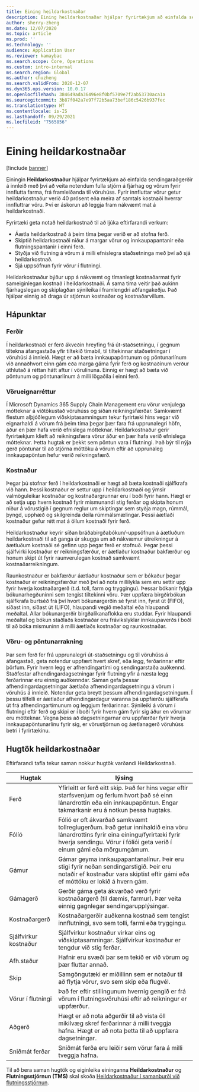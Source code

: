 ```yaml
---
title: Eining heildarkostnaðar
description: Eining heildarkostnaðar hjálpar fyrirtækjum að einfalda sendingaraðgerðir á innleið með því að veita notendum fulla stjórn á fjárhag og vörum fyrir innflutta farma, frá framleiðanda til vöruhúss.
author: sherry-zheng
ms.date: 12/07/2020
ms.topic: article
ms.prod: ''
ms.technology: ''
audience: Application User
ms.reviewer: kamaybac
ms.search.scope: Core, Operations
ms.custom: intro-internal
ms.search.region: Global
ms.author: chuzheng
ms.search.validFrom: 2020-12-07
ms.dyn365.ops.version: 10.0.17
ms.openlocfilehash: 384649ada36496e8f0bf5709e7f2ab53730aca1a
ms.sourcegitcommit: 3b87f042a7e97f72b5aa73bef186c5426b937fec
ms.translationtype: HT
ms.contentlocale: is-IS
ms.lasthandoff: 09/29/2021
ms.locfileid: "7565856"
---
```

# <a name="landed-cost-module"></a>Eining heildarkostnaðar

[!include [banner](../../includes/banner.md)]

Einingin **Heildarkostnaður** hjálpar fyrirtækjum að einfalda sendingaraðgerðir á innleið með því að veita notendum fulla stjórn á fjárhag og vörum fyrir innflutta farma, frá framleiðanda til vöruhúss. Fyrir innfluttar vörur getur heildarkostnaður verið 40 prósent eða meira af samtals kostnaði hverrar innfluttrar vöru. Því er áskorun að leggja fram nákvæmt mat á heildarkostnaði.

Fyrirtæki geta notað heildarkostnað til að ljúka eftirfarandi verkum:

- Áætla heildarkostnað á þeim tíma þegar verið er að stofna ferð.
- Skiptið heildarkostnaði niður á margar vörur og innkaupapantanir eða flutningspantanir í einni ferð.
- Styðja við flutning á vörum á milli efnislegra staðsetninga með því að sjá heildarkostnað.
- Sjá uppsöfnun fyrir vörur í flutningi.

Heildarkostnaður býður upp á nákvæmt og tímanlegt kostnaðarmat fyrir sameiginlegan kostnað í heildarkostnaði. Á sama tíma veitir það aukinn fjárhagslegan og skiplagðan sýnileika í framlengdri aðfangakeðju. Það hjálpar einnig að draga úr stjórnun kostnaðar og kostnaðarvillum.

## <a name="highlights"></a>Hápunktar

### <a name="voyages"></a>Ferðir

Í heildarkostnaði er ferð ákveðin hreyfing frá út-staðsetningu, í gegnum tiltekna áfangastaða yfir tiltekið tímabil, til tiltekinnar staðsetningar í vöruhúsi á innleið. Hægt er að bæta innkaupapöntunum og pöntunarlínum við annaðhvort einn gám eða marga gáma fyrir ferð og kostnaðinum verður úthlutað á réttan hátt aftur í vörulínuna. Einnig er hægt að bæta við pöntunum og pöntunarlínum á milli lögaðila í einni ferð.

### <a name="item-ownership"></a>Vörueignarréttur

Í Microsoft Dynamics 365 Supply Chain Management eru vörur venjulega mótteknar á viðtökustað vöruhúss og síðan reikningsfærðar. Samkvæmt flestum alþjóðlegum viðskiptasamningum tekur fyrirtæki hins vegar við eignarhaldi á vörum frá þeim tíma þegar þær fara frá upprunalegri höfn, áður en þær hafa verið efnislega mótteknar. Heildarkostnaður gerir fyrirtækjum klieft að reikningsfæra vörur áður en þær hafa verið efnislega mótteknar. Þetta hugtak er þekkt sem pöntun vara í flutningi. Það býr til nýja gerð pöntunar til að stjórna móttöku á vörum eftir að upprunaleg innkaupapöntun hefur verið reikningsfærð.

### <a name="costs"></a>Kostnaður

Þegar þú stofnar ferð í heildarkostnaði er hægt að bæta kostnaði sjálfkrafa við hann. Þessi kostnaður er settur upp í heildarkostnaði og ýmsir valmöguleikar kostnaðar og kostnaðargrunnar eru í boði fyrir hann. Hægt er að setja upp hvern kostnað fyrir mismunandi stig ferðar og skipta honum niður á vörustigið í gegnum reglur um skiptingar sem styðja magn, rúmmál, þyngd, upphæð og skilgreinda deila rúmmálsmælingar. Þessi áætlaði kostnaður gefur rétt mat á öllum kostnaði fyrir ferð.

Heildarkostnaður keyrir síðan bráðabirgðabókun/-uppsöfnun á áætluðum heildarkostnaði til að ganga úr skugga um að nákvæmur útreikningur á áætluðum kostnaði sé gefinn upp þegar ferð er stofnuð. Þegar þessi sjálfvirki kostnaður er reikningsfærður, er áætlaður kostnaður bakfærður og honum skipt út fyrir raunverulegan kostnað samkvæmt kostnaðarreikningum.

Raunkostnaður er bakfærður áætlaður kostnaður sem er bókaður þegar kostnaður er reikningsfærður með því að nota millilykla sem eru settir upp fyrir hverja kostnaðargerð (t.d. toll, farm og tryggingu). Þessar bókanir fylgja bókunarhegðuninni sem tengist tiltekinni vöru. Þær uppfæra birgðirbókun sjálfkrafa burtséð frá því hvort bókunargerðin sé fyrst inn, fyrst út (FIFO), síðast inn, síðast út (LIFO), hlaupandi vegið meðaltal eða hlaupandi meðaltal. Allar bókunargerðir birgðalíkanaflokka eru studdar. Fyrir hlaupandi meðaltal og bókun staðlaðs kostnaðar eru frávikslyklar innkaupaverðs í boði til að bóka mismuninn á milli áætlaðs kostnaðar og raunkostnaðar.

### <a name="item-and-order-tracking"></a>Vöru- og pöntunarrakning

Þar sem ferð fer frá upprunalegri út-staðsetningu og til vöruhúss á áfangastað, geta notendur uppfært hvert skref, eða *legg*, ferðarinnar eftir þörfum. Fyrir hvern legg er afhendingartími og sendingarstaða auðkennd. Staðfestar afhendingardagsetningar fyrir flutning yfir á næsta legg ferðarinnar eru einnig auðkenndar. Saman gefa þessar afhendingardagsetningar áætlaða afhendingardagsetningu á vörum í vöruhús á innleið. Notendur geta breytt þessum afhendingardagsetningum. Í þessu tilfelli er áætlaður afhendingardagur varanna þá uppfærðu sjálfkrafa út frá afhendingartímunum og leggjum ferðarinnar. Sýnileiki á vörum í flutningi eftir ferð og skipi er í boði fyrir hvern gám fyrir sig áður en vörurnar eru mótteknar. Vegna þess að dagsetningarnar eru uppfærðar fyrir hverja innkaupapöntunarlínu fyrir sig, er vörustjórnun og áætlanagerð vöruhúss betri í fyrirtækinu.

## <a name="landed-cost-concepts"></a>Hugtök heildarkostnaðar

Eftirfarandi tafla tekur saman nokkur hugtök varðandi Heildarkostnað.

| Hugtak | lýsing |
|---|---|
| Ferð | Yfirleitt er ferð eitt skip. Það fer hins vegar eftir starfsvenjum og ferlum hvort það sé einn lánardrottin eða ein innkaupapöntun. Engar takmarkanir eru á notkun þessa hugtaks. |
| Fólíó | Fólíó er oft ákvarðað samkvæmt tollreglugerðum. Það getur innihaldið eina vöru lánardrottins fyrir eina einingu/fyrirtæki fyrir hverja sendingu. Vörur í fólíói geta verið í einum gámi eða mörgumgámum. |
| Gámur | Gámar geyma innkaupapantanalínur. Þeir eru stigi fyrir neðan sendingarstigið. Þeir eru notaðir ef kostnaður vara skiptist eftir gámi eða ef móttöku er lokið á hvern gám. |
| Gámagerð | Gerðir gáma geta ákvarðað verð fyrir kostnaðargerð (til dæmis, farmur). Þær veita einnig gagnlegar sendingarupplýsingar. |
| Kostnaðargerð | Kostnaðargerðir auðkenna kostnað sem tengist innflutningi, svo sem tolli, farmi eða tryggingu. |
| Sjálfvirkur kostnaður | Sjálfvirkur kostnaður virkar eins og viðskiptasamningar. Sjálfvirkur kostnaður er tengdur við stig ferðar. |
| Afh.staður | Hafnir eru svæði þar sem tekið er við vörum og þær fluttar annað. |
| Skip | Samgöngutæki er miðillinn sem er notaður til að flytja vörur, svo sem skip eða flugvél. |
| Vörur í flutningi | Það fer eftir stillingunum hvernig gengið er frá vörum í flutningsvöruhúsi eftir að reikningur er uppfærður. |
| Aðgerð | Hægt er að nota aðgerðir til að vista öll mikilvæg skref ferðarinnar á milli tveggja hafna. Hægt er að nota þetta til að uppfæra dagsetningar. |
| Sniðmát ferðar | Sniðmát ferða eru leiðir sem vörur fara á milli tveggja hafna. |

Til að bera saman hugtök og eiginleika eininganna **Heildarkostnaður** og **Flutningsstjórnun (TMS)** skal skoða [Heildarkostnaður í samanburði við flutningsstjórnun](landed-cost-vs-tms.md).
